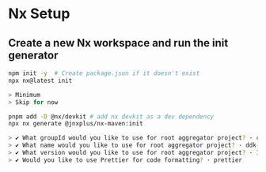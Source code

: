 # Nx Setup

## Create a new Nx workspace and run the init generator

```bash
npm init -y  # Create package.json if it doesn't exist
npx nx@latest init

> Minimum
> Skip for now
```

```bash
pnpm add -D @nx/devkit # add nx devkit as a dev dependency
npx nx generate @jnxplus/nx-maven:init

> ✔ What groupId would you like to use for root aggregator project? · com.avaloq.tools.ddk
> ✔ What name would you like to use for root aggregator project? · ddk-parent
> ✔ What version would you like to use for root aggregator project? · 16.1.0-SNAPSHOT
> ✔ Would you like to use Prettier for code formatting? · prettier
```
